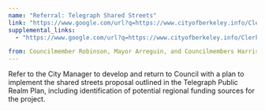 ```yaml
---
name: "Referral: Telegraph Shared Streets"
link: "https://www.google.com/url?q=https://www.cityofberkeley.info/Clerk/City_Council/2019/10_Oct/Documents/2019-10-29_Item_30_Referral_Telegraph_Shared_Streets(1).aspx&amp;sa=D&amp;ust=1579327931286000"
supplemental_links:
  - "https://www.google.com/url?q=https://www.cityofberkeley.info/Clerk/City_Council/2019/10_Oct/Documents/2019-10-29_Item_30_Referral_Telegraph_Shared_Streets_-_Rev.aspx&amp;sa=D&amp;ust=1579327931287000"

from: Councilmember Robinson, Mayor Arreguin, and Councilmembers Harrison and Droste 
---
```


Refer to the City Manager to develop and return to Council with a plan to implement the shared streets proposal outlined in the Telegraph Public Realm Plan, including identification of potential regional funding sources for the project.